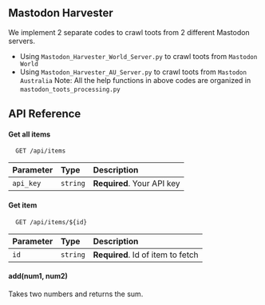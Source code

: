 ## Mastodon Harvester
We implement 2 separate codes to crawl toots from 2 different Mastodon servers.
* Using `Mastodon_Harvester_World_Server.py` to crawl toots from `Mastodon World`
* Using `Mastodon_Harvester_AU_Server.py` to crawl toots from `Mastodon Australia`
Note: All the help functions in above codes are organized in `mastodon_toots_processing.py`

## API Reference

#### Get all items

```http
  GET /api/items
```

| Parameter | Type     | Description                |
| :-------- | :------- | :------------------------- |
| `api_key` | `string` | **Required**. Your API key |

#### Get item

```http
  GET /api/items/${id}
```

| Parameter | Type     | Description                       |
| :-------- | :------- | :-------------------------------- |
| `id`      | `string` | **Required**. Id of item to fetch |

#### add(num1, num2)

Takes two numbers and returns the sum.

